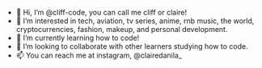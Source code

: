- 👋 Hi, I’m @cliff-code, you can call me cliff or claire! 
- 👀 I’m interested in tech, aviation, tv series, anime, rnb music, the world, cryptocurrencies, fashion, makeup, and personal development.
- 🌱 I’m currently learning how to code!
- 💞️ I’m looking to collaborate with other learners studying how to code.
- 📫 You can reach me at instagram, @clairedanila_
